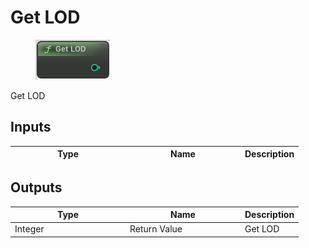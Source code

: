 # Get LOD

<div align="left" data-full-width="false">

<figure><img src="Get_LOD.png" alt=""><figcaption></figcaption></figure>

</div>

Get LOD

## Inputs

<table>
<thead><tr><th width="170">Type</th><th width="170">Name</th><th>Description</th></tr></thead>
<tbody>
</tbody>
</table>

## Outputs

<table>
<thead><tr><th width="170">Type</th><th width="170">Name</th><th>Description</th></tr></thead>
<tbody>
<tr><td>Integer</td><td>Return Value</td><td>Get LOD</td></tr>
</tbody>
</table>